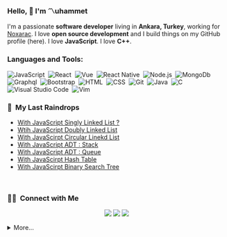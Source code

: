 
### Hello, 👋 I'm **〽uhammet**

I'm a passionate **software developer** living in **Ankara, Turkey**, working for [Noxarac](https://noxarac.com).
I love **open source development** and I build things on my GitHub profile (here).
I love **JavaScript**.
I love **C++**.




### Languages and Tools:

![JavaScript](https://img.shields.io/badge/-JavaScript-05122A?style=flat&logo=javascript)&nbsp;
![React](https://img.shields.io/badge/-React-05122A?style=flat&logo=react)&nbsp;
![Vue](https://img.shields.io/badge/-Vue-05122A?style=flat&logo=vue.js)&nbsp;
![React Native](https://img.shields.io/badge/-React%20Native-05122A?style=flat&logo=react)&nbsp;
![Node.js](https://img.shields.io/badge/-Node.js-05122A?style=flat&logo=node.js)&nbsp;
![MongoDb](https://img.shields.io/badge/-MongoDB-05122A?style=flat&logo=mongodb)&nbsp;
![Graphql](https://img.shields.io/badge/-Graphql-05122A?style=flat&logo=graphql&logoColor=663399)&nbsp;
![Bootstrap](https://img.shields.io/badge/-Bootstrap-05122A?style=flat&logo=bootstrap&logoColor=563D7C)&nbsp;
![HTML](https://img.shields.io/badge/-HTML-05122A?style=flat&logo=HTML5)&nbsp;
![CSS](https://img.shields.io/badge/-CSS-05122A?style=flat&logo=CSS3&logoColor=1572B6)&nbsp;
![Git](https://img.shields.io/badge/-Git-05122A?style=flat&logo=git)&nbsp;
![Java](https://img.shields.io/badge/-Java-05122A?style=flat&logo=Java&logoColor=FFA518)&nbsp;
![C](https://img.shields.io/badge/-C-05122A?style=flat&logo=C&logoColor=A8B9CC)&nbsp;
![Visual Studio Code](https://img.shields.io/badge/-Visual%20Studio%20Code-05122A?style=flat&logo=visual-studio-code&logoColor=007ACC)&nbsp;
![Vim](https://img.shields.io/badge/-vim%20Studio%20Code-05122A?style=flat&logo=vim&logoColor=007ACC)&nbsp;


### 🔖 &nbsp;My Last Raindrops
- [With JavaScript Singly Linked List ?](https://cokyamanmuhammet.medium.com/javascript-ile-linkedlist-1-ffc29607fd20)
- [Wtih JavaScript Doubly Linked List](https://cokyamanmuhammet.medium.com/javascript-ile-doubly-linkedlist-2-de7a070189e3)
- [With JavaScirpt Circular Linekd List](https://cokyamanmuhammet.medium.com/javascript-ile-circular-doubly-linkedlist-2-381199f45857)
- [With JavaScript ADT : Stack](https://cokyamanmuhammet.medium.com/abstract-data-types-stack-y%C4%B1%C4%9F%C4%B1n-669238076f4a)
- [With JavaScript ADT : Queue](https://cokyamanmuhammet.medium.com/abstractdatatypes-queue-kuyruk-e041ec7d6a90)
- [With JavaScirpt Hash Table](https://cokyamanmuhammet.medium.com/hash-table-karma-tablolar-f774a56b7342)
- [With JavaScirpt Binary Search Tree](https://cokyamanmuhammet.medium.com/javascript-ile-binary-search-tree-1-e36f83514e09) 


<br/>


### 🤝🏻 &nbsp;Connect with Me

<p align="center">
<a href="https://twitter.com/ckymn"><img src="https://img.shields.io/badge/M_ckymn-1da1f2?style=flat&logo=Twitter&logoColor=white"/></a>
<a href="https://www.linkedin.com/in/ckymn/"><img src="https://img.shields.io/badge/ckymn-1da1f2?style=flat&logo=Linkedin&logoColor=white"/></a>
<a href="https://instagram.com/m_ckymn"><img src="https://img.shields.io/badge/m_ckymn-1da1f2?style=flat&logo=Instagram&logoColor=white"/></a>

</p>

<details>
  <summary>More...</summary>
  <img src="https://github-readme-stats.vercel.app/api?username=ckymn&show_icons=true&count_private=true&theme=dark" />
</details>


